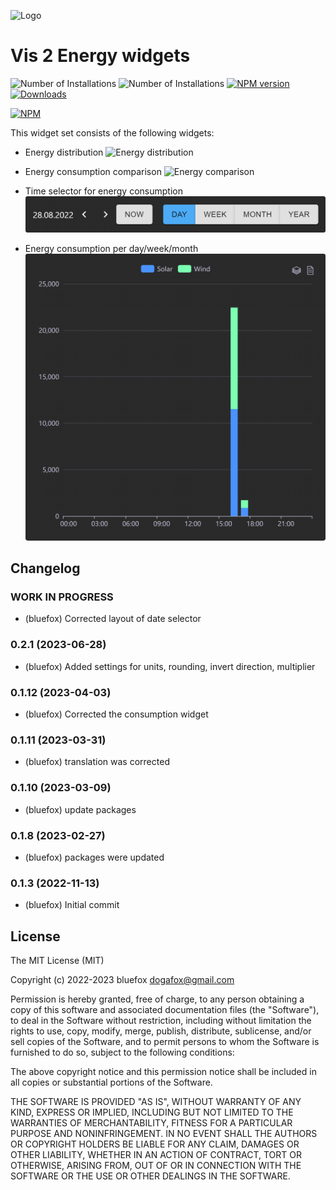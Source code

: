 ![Logo](admin/vis-2-widgets-energy.png)
# Vis 2 Energy widgets

![Number of Installations](http://iobroker.live/badges/vis-2-widgets-energy-installed.svg) ![Number of Installations](http://iobroker.live/badges/vis-2-widgets-energy-stable.svg) [![NPM version](http://img.shields.io/npm/v/iobroker.vis-2-widgets-energy.svg)](https://www.npmjs.com/package/iobroker.vis-2-widgets-energy)
[![Downloads](https://img.shields.io/npm/dm/iobroker.vis-2-widgets-energy.svg)](https://www.npmjs.com/package/iobroker.vis-2-widgets-energy)

[![NPM](https://nodei.co/npm/iobroker.vis-2-widgets-energy.png?downloads=true)](https://nodei.co/npm/iobroker.vis-2-widgets-energy/)

This widget set consists of the following widgets:
- Energy distribution
![Energy distribution](img/distribution.png)

- Energy consumption comparison
![Energy comparison](img/comparison.png)

- Time selector for energy consumption
![Time selector](img/timeSelector.png)

- Energy consumption per day/week/month
![Energy consumption](img/consumption.png)

<!--
    ### **WORK IN PROGRESS**
-->
## Changelog
### **WORK IN PROGRESS**
* (bluefox) Corrected layout of date selector

### 0.2.1 (2023-06-28)
* (bluefox) Added settings for units, rounding, invert direction, multiplier

### 0.1.12 (2023-04-03)
* (bluefox) Corrected the consumption widget

### 0.1.11 (2023-03-31)
* (bluefox) translation was corrected

### 0.1.10 (2023-03-09)
* (bluefox) update packages

### 0.1.8 (2023-02-27)
* (bluefox) packages were updated

### 0.1.3 (2022-11-13)
* (bluefox) Initial commit

## License
The MIT License (MIT)

Copyright (c) 2022-2023 bluefox <dogafox@gmail.com>

Permission is hereby granted, free of charge, to any person obtaining a copy
of this software and associated documentation files (the "Software"), to deal
in the Software without restriction, including without limitation the rights
to use, copy, modify, merge, publish, distribute, sublicense, and/or sell
copies of the Software, and to permit persons to whom the Software is
furnished to do so, subject to the following conditions:

The above copyright notice and this permission notice shall be included in
all copies or substantial portions of the Software.

THE SOFTWARE IS PROVIDED "AS IS", WITHOUT WARRANTY OF ANY KIND, EXPRESS OR
IMPLIED, INCLUDING BUT NOT LIMITED TO THE WARRANTIES OF MERCHANTABILITY,
FITNESS FOR A PARTICULAR PURPOSE AND NONINFRINGEMENT. IN NO EVENT SHALL THE
AUTHORS OR COPYRIGHT HOLDERS BE LIABLE FOR ANY CLAIM, DAMAGES OR OTHER
LIABILITY, WHETHER IN AN ACTION OF CONTRACT, TORT OR OTHERWISE, ARISING FROM,
OUT OF OR IN CONNECTION WITH THE SOFTWARE OR THE USE OR OTHER DEALINGS IN
THE SOFTWARE.
